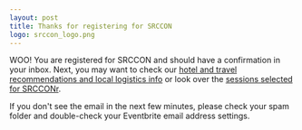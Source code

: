 ```yaml
---
layout: post
title: Thanks for registering for SRCCON
logo: srccon_logo.png
---
```

<p class="bodybig">WOO! You are registered for SRCCON and should have a confirmation in your inbox. Next, you may want to check our <a href="/logistics">hotel and travel recommendations and local logistics info</a> or look over the <a href="/sessions/">sessions selected for SRCCONr</a>.</p>

If you don't see the email in the next few minutes, please check your spam folder and double-check your Eventbrite email address settings.
